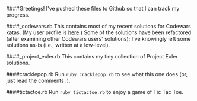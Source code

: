####Greetings!
I've pushed these files to Github so that I can track my progress.

####_codewars.rb
This contains most of my recent solutions for Codewars katas.
(My user profile is [here](http://www.codewars.com/users/eirinikos).)
Some of the solutions have been refactored (after examining other Codewars users' solutions); I've knowingly left some solutions as-is (i.e., written at a low-level).

####_project_euler.rb
This contains my tiny collection of Project Euler solutions.

####cracklepop.rb
Run `ruby cracklepop.rb` to see what this one does (or, just read the comments :).

####tictactoe.rb
Run `ruby tictactoe.rb` to enjoy a game of Tic Tac Toe.
